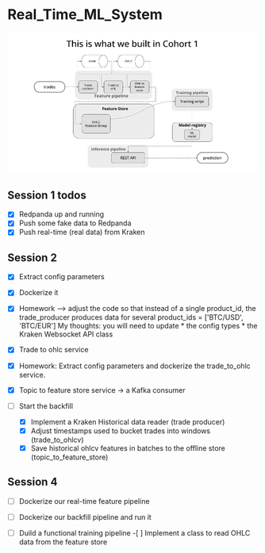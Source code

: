 # Real_Time_ML_System

<div align="center">
    <img src="./media/ml_system_cohort_2.gif" width='750' />
</div>

## Session 1 todos


- [x] Redpanda up and running
- [x] Push some fake data to Redpanda
- [x] Push real-time (real data) from Kraken

## Session 2

- [x] Extract config parameters
- [x] Dockerize it
- [x] Homework --> adjust the code so that instead of a single product_id, the trade_producer produces data for several product_ids = ['BTC/USD', 'BTC/EUR']
    My thoughts: you will need to update
        * the config types
        * the Kraken Websocket API class


- [x] Trade to ohlc service
- [x] Homework: Extract config parameters and dockerize the trade_to_ohlc service.

- [x] Topic to feature store service -> a Kafka consumer
- [ ] Start the backfill
    - [x] Implement a Kraken Historical data reader (trade producer)
    - [x] Adjust timestamps used to bucket trades into windows (trade_to_ohlcv)
    - [x] Save historical ohlcv features in batches to the offline store (topic_to_feature_store)

## Session 4

- [ ] Dockerize our real-time feature pipeline
- [ ] Dockerize our backfill pipeline and run it
- [ ] Duild a functional training pipeline
      -[ ] Implement a class to read OHLC data from the feature store

